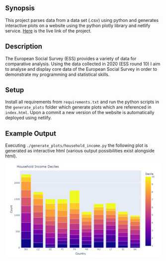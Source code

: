 ## Synopsis 
This project parses data from a data set (.csv) using python and generates interactive plots on a website using the python plotly library and netlify service. [Here](https://merve-karakurt-ess-project.netlify.app/) is the live link of the project.

## Description
The European Social Survey (ESS) provides a variety of data for comparative analysis. Using the data collected in 2020 (ESS round 10) I aim to analyse and display core data of the European Social Survey in order to demonstrate my programming and statistical skills.


## Setup
Install all requirements from `requirements.txt` and run the python scripts in the `generate_plots` folder which generate plots which are referenced in `index.html`. Upon a commit a new version of the website is automatically deployed using netlify.

## Example Output
Executing `./generate_plots/household_income.py` the following plot is generated as interactive html (various output possibilities exist alongside html).

![img.png](household_income.png)